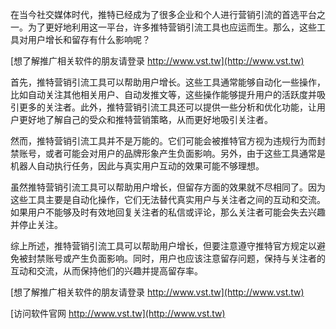 在当今社交媒体时代，推特已经成为了很多企业和个人进行营销引流的首选平台之一。为了更好地利用这一平台，许多推特营销引流工具也应运而生。那么，这些工具对用户增长和留存有什么影响呢？

[想了解推广相关软件的朋友请登录 http://www.vst.tw](http://www.vst.tw)

首先，推特营销引流工具可以帮助用户增长。这些工具通常能够自动化一些操作，比如自动关注其他相关用户、自动发推文等，这些操作能够提升用户的活跃度并吸引更多的关注者。此外，推特营销引流工具还可以提供一些分析和优化功能，让用户更好地了解自己的受众和推特营销策略，从而更好地吸引关注者。

然而，推特营销引流工具并不是万能的。它们可能会被推特官方视为违规行为而封禁账号，或者可能会对用户的品牌形象产生负面影响。另外，由于这些工具通常是机器人自动执行任务，因此与真实用户互动的效果可能不够理想。

虽然推特营销引流工具可以帮助用户增长，但留存方面的效果就不尽相同了。因为这些工具主要是自动化操作，它们无法替代真实用户与关注者之间的互动和交流。如果用户不能够及时有效地回复关注者的私信或评论，那么关注者可能会失去兴趣并停止关注。

综上所述，推特营销引流工具可以帮助用户增长，但要注意遵守推特官方规定以避免被封禁账号或产生负面影响。同时，用户也应该注意留存问题，保持与关注者的互动和交流，从而保持他们的兴趣并提高留存率。

[想了解推广相关软件的朋友请登录 http://www.vst.tw](http://www.vst.tw)


[访问软件官网 http://www.vst.tw](http://www.vst.tw)
